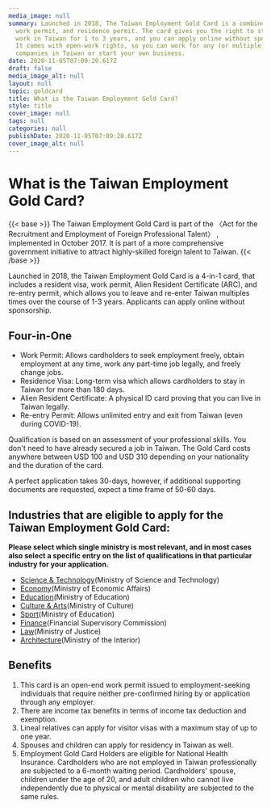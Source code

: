 ```yaml
---
media_image: null
summary: Launched in 2018, The Taiwan Employment Gold Card is a combined visa,
  work permit, and residence permit. The card gives you the right to stay and
  work in Taiwan for 1 to 3 years, and you can apply online without sponsorship.
  It comes with open-work rights, so you can work for any (or multiple)
  companies in Taiwan or start your own business.
date: 2020-11-05T07:09:20.617Z
draft: false
media_image_alt: null
layout: null
topic: goldcard
title: What is the Taiwan Employment Gold Card?
style: title
cover_image: null
tags: null
categories: null
publishDate: 2020-11-05T07:09:20.617Z
cover_image_alt: null
---
```

# What is the Taiwan Employment Gold Card?

{{< base >}}
The Taiwan Employment Gold Card is part of the 〈Act for the Recruitment and Employment of Foreign Professional Talent〉 , implemented in October 2017. It is part of a more comprehensive government initiative to attract highly-skilled foreign talent to Taiwan.
{{< /base >}}

Launched in 2018, the Taiwan Employment Gold Card is a 4-in-1 card, that includes a resident visa, work permit, Alien Resident Certificate (ARC), and re-entry permit, which allows you to leave and re-enter Taiwan multiples times over the course of 1-3 years. Applicants can apply online without sponsorship. 

## Four-in-One

* Work Permit: Allows cardholders to seek employment freely, obtain employment at any time, work any part-time job legally, and freely change jobs.
* Residence Visa:  Long-term visa which allows cardholders to stay in Taiwan for more than 180 days.
* Alien Resident Certificate:  A physical ID card proving that you can live in Taiwan legally.
* Re-entry Permit:  Allows unlimited entry and exit from Taiwan (even during COVID-19).

Qualification is based on an assessment of your professional skills. You don't need to have already secured a job in Taiwan. The Gold Card costs anywhere between USD 100 and USD 310 depending on your nationality and the duration of the card.

A perfect application takes 30-days, however, if additional supporting documents are requested, expect a time frame of 50-60 days.

## Industries that are eligible to apply for the Taiwan Employment Gold Card:

**Please select which single ministry is most relevant, and in most cases also select a specific entry on the list of qualifications in that particular industry for your application.**

* [Science & Technology](/en/qualification/field-of-science-technology/)(Ministry of Science and Technology)
* [Economy](/en/qualification/field-of-economy/)(Ministry of Economic Affairs)
* [Education](/en/qualification/field-of-education/)(Ministry of Education)
* [Culture & Arts](/en/qualification/field-of-culture-and-arts/)(Ministry of Culture)
* [Sport](/en/qualification/field-of-sport/)(Ministry of Education)
* [Finance](/en/qualification/field-of-finance/)(Financial Supervisory Commission)
* [Law](/en/qualification/field-of-law/)(Ministry of Justice)
* [Architecture](/en/qualification/field-of-architecture/)(Ministry of the Interior)

## Benefits

1. This card is an open-end work permit issued to employment-seeking individuals that require neither pre-confirmed hiring by or application through any employer.
2. There are income tax benefits in terms of income tax deduction and exemption. 
3. Lineal relatives can apply for visitor visas with a maximum stay of up to one year. 
4. Spouses and children can apply for residency in Taiwan as well. 
5. Employment Gold Card Holders are eligible for National Health Insurance. Cardholders who are not employed in Taiwan professionally are subjected to a 6-month waiting period. Cardholders' spouse, children under the age of 20, and adult children who cannot live independently due to physical or mental disability are subjected to the same rules.